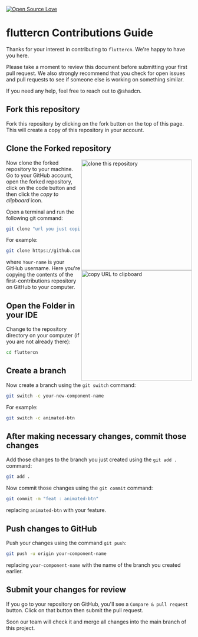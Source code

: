 [![Open Source Love](https://firstcontributions.github.io/open-source-badges/badges/open-source-v1/open-source.svg)](https://github.com/firstcontributions/open-source-badges)



# fluttercn Contributions Guide 

Thanks for your interest in contributing to ```fluttercn```. We're happy to have you here.

Please take a moment to review this document before submitting your first pull request. We also strongly recommend that you check for open issues and pull requests to see if someone else is working on something similar.

If you need any help, feel free to reach out to @shadcn.
## Fork this repository

Fork this repository by clicking on the fork button on the top of this page.
This will create a copy of this repository in your account.

## Clone the Forked repository

<img align="right" width="300" src="https://firstcontributions.github.io/assets/Readme/clone.png" alt="clone this repository" />

Now clone the forked repository to your machine. Go to your GitHub account, open the forked repository, click on the code button and then click the _copy to clipboard_ icon.

Open a terminal and run the following git command:

```bash
git clone "url you just copied"
```


<img align="right" width="300" src="https://firstcontributions.github.io/assets/Readme/copy-to-clipboard.png" alt="copy URL to clipboard" />

For example:

```bash
git clone https://github.com/Your-name/fluttercn.git
```

where `Your-name` is your GitHub username. Here you're copying the contents of the first-contributions repository on GitHub to your computer.

## Open the Folder in your IDE

Change to the repository directory on your computer (if you are not already there):

```bash
cd fluttercn
```

## Create a branch

Now create a branch using the `git switch` command:

```bash
git switch -c your-new-component-name
```

For example:

```bash
git switch -c animated-btn
```

## After making necessary changes, commit those changes


Add those changes to the branch you just created using the `git add .` command:

```bash
git add .
```

Now commit those changes using the `git commit` command:

```bash
git commit -m "feat : animated-btn"
```

replacing `animated-btn` with your feature.

## Push changes to GitHub

Push your changes using the command `git push`:

```bash
git push -u origin your-component-name
```

replacing `your-component-name` with the name of the branch you created earlier.

## Submit your changes for review

If you go to your repository on GitHub, you'll see a `Compare & pull request` button. Click on that button then submit the pull request.

Soon our team will check it and merge all changes into the main branch of this project.

